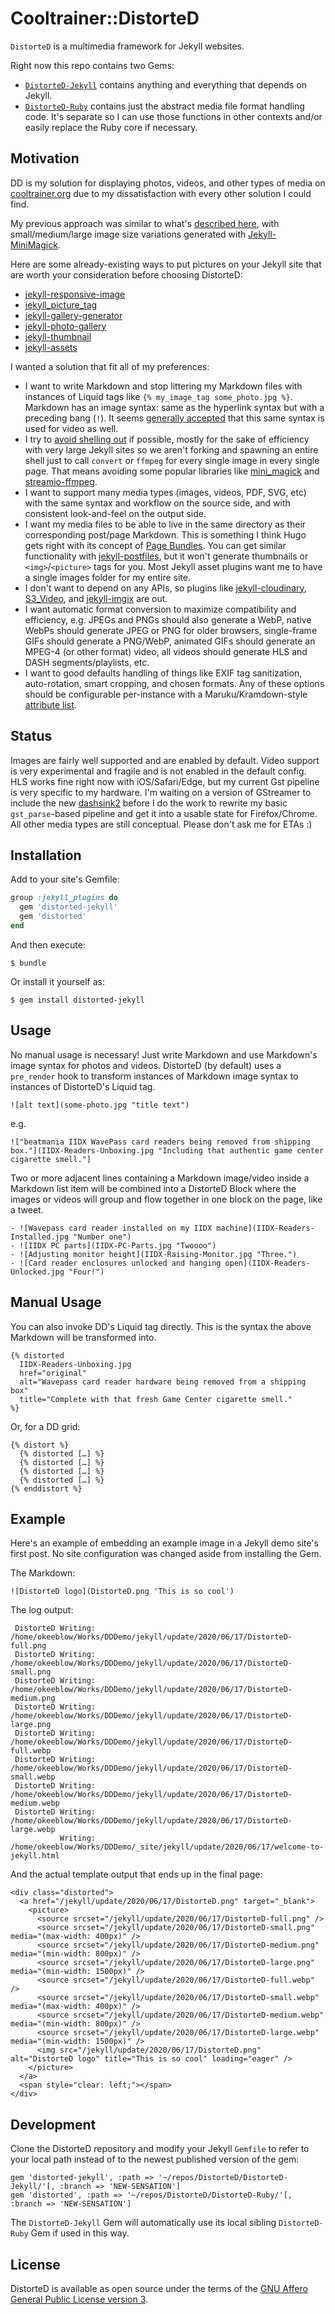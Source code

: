 # Cooltrainer::DistorteD

`DistorteD` is a multimedia framework for Jekyll websites.

Right now this repo contains two Gems:
- [`DistorteD-Jekyll`](https://rubygems.org/gems/distorted-jekyll) contains anything and everything that depends on Jekyll.
- [`DistorteD-Ruby`](https://rubygems.org/gems/distorted) contains just the abstract media file format handling code. It's separate so I can use those functions in other contexts and/or easily replace the Ruby core if necessary.

## Motivation

DD is my solution for displaying photos, videos, and other types of media on [cooltrainer.org](https://cooltrainer.org) due to my dissatisfaction with every other solution I could find.

My previous approach was similar to what's [described here](https://eduardoboucas.com/blog/2014/12/07/including-and-managing-images-in-jekyll.html), with small/medium/large image size variations generated with [Jekyll-MiniMagick](https://github.com/MattKevan/Jekyll-MiniMagick-new).

Here are some already-existing ways to put pictures on your Jekyll site that are worth your consideration before choosing DistorteD:

- [jekyll-responsive-image](https://github.com/wildlyinaccurate/jekyll-responsive-image)
- [jekyll_picture_tag](https://rbuchberger.github.io/jekyll_picture_tag/)
- [jekyll-gallery-generator](https://github.com/ggreer/jekyll-gallery-generator)
- [jekyll-photo-gallery](https://github.com/aerobless/jekyll-photo-gallery)
- [jekyll-thumbnail](https://superterran.github.io/jekyll-thumbnail/)
- [jekyll-assets](https://github.com/envygeeks/jekyll-assets)

I wanted a solution that fit all of my preferences:

- I want to write Markdown and stop littering my Markdown files with instances of Liquid tags like `{% my_image_tag some_photo.jpg %}`. Markdown has an image syntax: same as the hyperlink syntax but with a preceding bang (`!`). It seems [generally accepted](https://talk.commonmark.org/t/embedded-audio-and-video/441/15) that this same syntax is used for video as well.
- I try to [avoid shelling out](https://julialang.org/blog/2012/03/shelling-out-sucks/) if possible, mostly for the sake of efficiency with very large Jekyll sites so we aren't forking and spawning an entire shell just to call `convert` or `ffmpeg` for every single image in every single page. That means avoiding some popular libraries like [mini_magick](https://github.com/minimagick/minimagick/blob/master/lib/mini_magick/shell.rb) and [streamio-ffmpeg](https://github.com/streamio/streamio-ffmpeg/blob/master/lib/streamio-ffmpeg.rb).
- I want to support many media types (images, videos, PDF, SVG, etc) with the same syntax and workflow on the source side, and with consistent look-and-feel on the output side.
- I want my media files to be able to live in the same directory as their corresponding post/page Markdown. This is something I think Hugo gets right with its concept of [Page Bundles](https://gohugo.io/content-management/page-bundles/). You can get similar functionality with [jekyll-postfiles](https://nhoizey.github.io/jekyll-postfiles/), but it won't generate thumbnails or `<img>`/`<picture>` tags for you. Most Jekyll asset plugins want me to have a single images folder for my entire site.
- I don't want to depend on any APIs, so plugins like [jekyll-cloudinary](https://nhoizey.github.io/jekyll-cloudinary/), [S3_Video](https://gist.github.com/TimShi/a48fa83abbc8a0242557), and [jekyll-imgix](https://docs.imgix.com/libraries/jekyll-imgix) are out.
- I want automatic format conversion to maximize compatibility and efficiency, e.g. JPEGs and PNGs should also generate a WebP, native WebPs should generate JPEG or PNG for older browsers, single-frame GIFs should generate a PNG/WebP, animated GIFs should generate an MPEG-4 (or other format) video, all videos should generate HLS and DASH segments/playlists, etc.
- I want to good defaults handling of things like EXIF tag sanitization, auto-rotation, smart cropping, and chosen formats. Any of these options should be configurable per-instance with a Maruku/Kramdown-style [attribute list](https://golem.ph.utexas.edu/~distler/maruku/proposal.html).

## Status

Images are fairly well supported and are enabled by default. Video support is very experimental and fragile and is not enabled in the default config. HLS works fine right now with iOS/Safari/Edge, but my current Gst pipeline is very specific to my hardware. I'm waiting on a version of GStreamer to include the new [dashsink2](https://gitlab.freedesktop.org/gstreamer/gst-plugins-bad/merge_requests/704) before I do the work to rewrite my basic `gst_parse`-based pipeline and get it into a usable state for Firefox/Chrome. All other media types are still conceptual. Please don't ask me for ETAs :)

## Installation

Add to your site's Gemfile:

```ruby
group :jekyll_plugins do
  gem 'distorted-jekyll'
  gem 'distorted'
end
```

And then execute:

    $ bundle

Or install it yourself as:

    $ gem install distorted-jekyll

## Usage

No manual usage is necessary! Just write Markdown and use Markdown's image syntax
for photos and videos. DistorteD (by default) uses a `pre_render` hook to
transform instances of Markdown image syntax to instances of DistorteD's
Liquid tag.

```
![alt text](some-photo.jpg "title text")
```

e.g.

```
!["beatmania IIDX WavePass card readers being removed from shipping box."](IIDX-Readers-Unboxing.jpg "Including that authentic game center cigarette smell."]
```

Two or more adjacent lines containing a Markdown image/video inside a Markdown
list item will be combined into a DistorteD Block where the images or videos
will group and flow together in one block on the page, like a tweet.

```
‑ ![Wavepass card reader installed on my IIDX machine](IIDX-Readers-Installed.jpg "Number one")
‑ ![IIDX PC parts](IIDX-PC-Parts.jpg "Twoooo")
‑ ![Adjusting monitor height](IIDX-Raising-Monitor.jpg "Three.")
‑ ![Card reader enclosures unlocked and hanging open](IIDX-Readers-Unlocked.jpg "Four!")
```
## Manual Usage

You can also invoke DD's Liquid tag directly. This is the syntax the above Markdown
will be transformed into.

```
{% distorted 
  IIDX-Readers-Unboxing.jpg
  href="original"
  alt="Wavepass card reader hardware being removed from a shipping box"
  title="Complete with that fresh Game Center cigarette smell."
%}
```

Or, for a DD grid:

```
{% distort %}
  {% distorted […] %}
  {% distorted […] %}
  {% distorted […] %}
  {% distorted […] %}
{% enddistort %}
```

## Example

Here's an example of embedding an example image in a Jekyll demo site's first post. No site configuration was changed aside from installing the Gem.

The Markdown:

```
![DistorteD logo](DistorteD.png 'This is so cool')
```

The log output:

```
 DistorteD Writing: /home/okeeblow/Works/DDDemo/jekyll/update/2020/06/17/DistorteD-full.png
 DistorteD Writing: /home/okeeblow/Works/DDDemo/jekyll/update/2020/06/17/DistorteD-small.png
 DistorteD Writing: /home/okeeblow/Works/DDDemo/jekyll/update/2020/06/17/DistorteD-medium.png
 DistorteD Writing: /home/okeeblow/Works/DDDemo/jekyll/update/2020/06/17/DistorteD-large.png
 DistorteD Writing: /home/okeeblow/Works/DDDemo/jekyll/update/2020/06/17/DistorteD-full.webp
 DistorteD Writing: /home/okeeblow/Works/DDDemo/jekyll/update/2020/06/17/DistorteD-small.webp
 DistorteD Writing: /home/okeeblow/Works/DDDemo/jekyll/update/2020/06/17/DistorteD-medium.webp
 DistorteD Writing: /home/okeeblow/Works/DDDemo/jekyll/update/2020/06/17/DistorteD-large.webp
           Writing: /home/okeeblow/Works/DDDemo/_site/jekyll/update/2020/06/17/welcome-to-jekyll.html
```

And the actual template output that ends up in the final page:

```
<div class="distorted">
  <a href="/jekyll/update/2020/06/17/DistorteD.png" target="_blank">
    <picture>
      <source srcset="/jekyll/update/2020/06/17/DistorteD-full.png" />
      <source srcset="/jekyll/update/2020/06/17/DistorteD-small.png" media="(max-width: 400px)" />
      <source srcset="/jekyll/update/2020/06/17/DistorteD-medium.png" media="(min-width: 800px)" />
      <source srcset="/jekyll/update/2020/06/17/DistorteD-large.png" media="(min-width: 1500px)" />
      <source srcset="/jekyll/update/2020/06/17/DistorteD-full.webp" />
      <source srcset="/jekyll/update/2020/06/17/DistorteD-small.webp" media="(max-width: 400px)" />
      <source srcset="/jekyll/update/2020/06/17/DistorteD-medium.webp" media="(min-width: 800px)" />
      <source srcset="/jekyll/update/2020/06/17/DistorteD-large.webp" media="(min-width: 1500px)" />
      <img src="/jekyll/update/2020/06/17/DistorteD.png" alt="DistorteD logo" title="This is so cool" loading="eager" />
    </picture>
  </a>
  <span style="clear: left;"></span>
</div>
```

## Development

Clone the DistorteD repository and modify your Jekyll `Gemfile` to refer to your local path instead of to the newest published version of the gem:

```
gem 'distorted-jekyll', :path => '~/repos/DistorteD/DistorteD-Jekyll/'[, :branch => 'NEW-SENSATION']
gem 'distorted', :path => '~/repos/DistorteD/DistorteD-Ruby/'[, :branch => 'NEW-SENSATION']
```

The `DistorteD-Jekyll` Gem will automatically use its local sibling `DistorteD-Ruby` Gem if used in this way.

## License

DistorteD is available as open source under the terms of the [GNU Affero General Public License version 3](https://opensource.org/licenses/AGPL-3.0).
